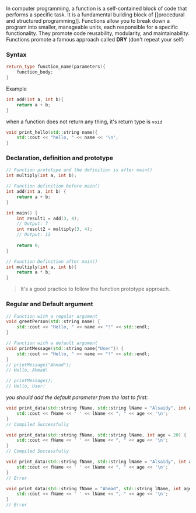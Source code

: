 In computer programming, a function is a self-contained block of code that performs a specific task. It is a fundamental building block of [[procedural and structured programming]]. Functions allow you to break down a program into smaller, manageable units, each responsible for a specific functionality. They promote code reusability, modularity, and maintainability. Functions promote a famous approach called **DRY** (don't repeat your self)

### Syntax
```cpp
return_type function_name(parameters){
	function_body;
}
```

Example
```cpp
int add(int a, int b){
	return a + b;
}
```

when a function does not return any thing, it's return type is `void`
```cpp
void print_hello(std::string name){
	std::cout << "hello, " << name << '\n';
}
```

### Declaration, definition and prototype
```cpp
// Function prototype and the definition is after main()
int multiply(int a, int b);

// Function definition before main()
int add(int a, int b) {
    return a + b;
}

int main() {
    int result1 = add(3, 4);
    // Output: 7
    int result2 = multiply(3, 4);
    // Output: 12
	
    return 0;
}

// Function Definition after main()
int multiply(int a, int b){
	return a * b;
}
```

> It's a good practice to follow the function prototype approach. 

### Regular and Default argument
```cpp
// Function with a regular argument
void greetPerson(std::string name) {
	std::cout << "Hello, " << name << "!" << std::endl;
}

// Function with a default argument
void printMessage(std::string name{"User"}) {
	std::cout << "Hello, " << name << "!" << std::endl;
}
// printMessage("Ahmad");
// Hello, Ahmad!

// printMessage();
// Hello, User!
```

*you should add the default parameter from the last to first:*
```cpp
void print_data(std::string fName, std::string lName = "Alsaidy", int age = 20) {
    std::cout << fName << ' ' << lName << ", " << age << '\n';
}
// Compiled Successfully

void print_data(std::string fName, std::string lName, int age = 20) {
    std::cout << fName << ' ' << lName << ", " << age << '\n';
}
// Compiled Successfully

void print_data(std::string fName, std::string lName = "Alsaidy", int age) {
    std::cout << fName << ' ' << lName << ", " << age << '\n';
}
// Error

void print_data(std::string fName = "Ahmad", std::string lName, int age) {
    std::cout << fName << ' ' << lName << ", " << age << '\n';
}
// Error
```

